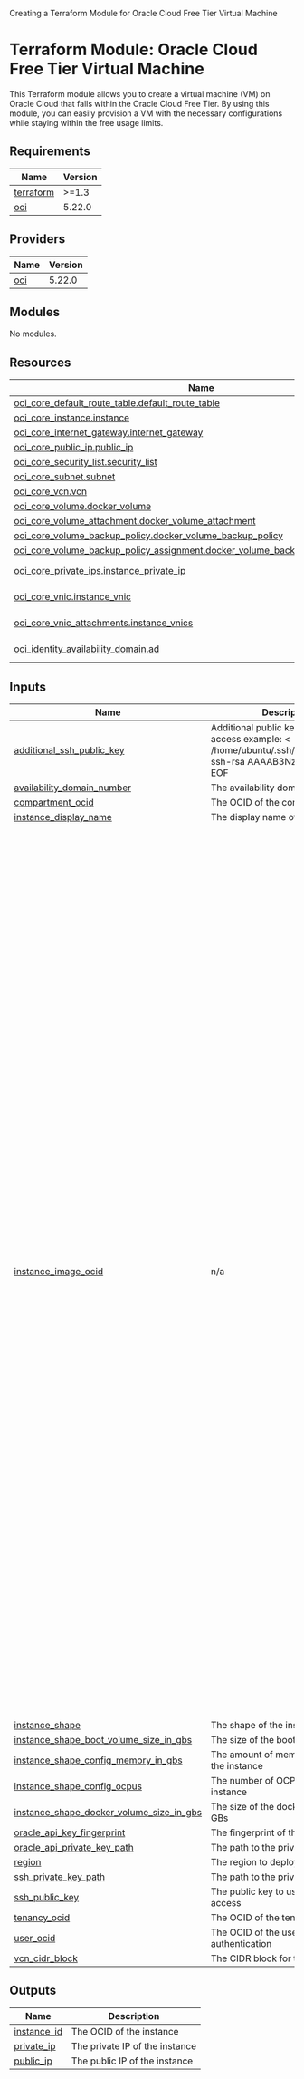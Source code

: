 Creating a Terraform Module for Oracle Cloud Free Tier Virtual Machine

# Terraform Module: Oracle Cloud Free Tier Virtual Machine

This Terraform module allows you to create a virtual machine (VM) on Oracle Cloud that falls within the Oracle Cloud Free Tier. By using this module, you can easily provision a VM with the necessary configurations while staying within the free usage limits.

<!-- BEGIN_TF_DOCS -->
## Requirements

| Name | Version |
|------|---------|
| <a name="requirement_terraform"></a> [terraform](#requirement\_terraform) | >=1.3 |
| <a name="requirement_oci"></a> [oci](#requirement\_oci) | 5.22.0 |

## Providers

| Name | Version |
|------|---------|
| <a name="provider_oci"></a> [oci](#provider\_oci) | 5.22.0 |

## Modules

No modules.

## Resources

| Name | Type |
|------|------|
| [oci_core_default_route_table.default_route_table](https://registry.terraform.io/providers/oracle/oci/5.22.0/docs/resources/core_default_route_table) | resource |
| [oci_core_instance.instance](https://registry.terraform.io/providers/oracle/oci/5.22.0/docs/resources/core_instance) | resource |
| [oci_core_internet_gateway.internet_gateway](https://registry.terraform.io/providers/oracle/oci/5.22.0/docs/resources/core_internet_gateway) | resource |
| [oci_core_public_ip.public_ip](https://registry.terraform.io/providers/oracle/oci/5.22.0/docs/resources/core_public_ip) | resource |
| [oci_core_security_list.security_list](https://registry.terraform.io/providers/oracle/oci/5.22.0/docs/resources/core_security_list) | resource |
| [oci_core_subnet.subnet](https://registry.terraform.io/providers/oracle/oci/5.22.0/docs/resources/core_subnet) | resource |
| [oci_core_vcn.vcn](https://registry.terraform.io/providers/oracle/oci/5.22.0/docs/resources/core_vcn) | resource |
| [oci_core_volume.docker_volume](https://registry.terraform.io/providers/oracle/oci/5.22.0/docs/resources/core_volume) | resource |
| [oci_core_volume_attachment.docker_volume_attachment](https://registry.terraform.io/providers/oracle/oci/5.22.0/docs/resources/core_volume_attachment) | resource |
| [oci_core_volume_backup_policy.docker_volume_backup_policy](https://registry.terraform.io/providers/oracle/oci/5.22.0/docs/resources/core_volume_backup_policy) | resource |
| [oci_core_volume_backup_policy_assignment.docker_volume_backup_policy_assignment](https://registry.terraform.io/providers/oracle/oci/5.22.0/docs/resources/core_volume_backup_policy_assignment) | resource |
| [oci_core_private_ips.instance_private_ip](https://registry.terraform.io/providers/oracle/oci/5.22.0/docs/data-sources/core_private_ips) | data source |
| [oci_core_vnic.instance_vnic](https://registry.terraform.io/providers/oracle/oci/5.22.0/docs/data-sources/core_vnic) | data source |
| [oci_core_vnic_attachments.instance_vnics](https://registry.terraform.io/providers/oracle/oci/5.22.0/docs/data-sources/core_vnic_attachments) | data source |
| [oci_identity_availability_domain.ad](https://registry.terraform.io/providers/oracle/oci/5.22.0/docs/data-sources/identity_availability_domain) | data source |

## Inputs

| Name | Description | Type | Default | Required |
|------|-------------|------|---------|:--------:|
| <a name="input_additional_ssh_public_key"></a> [additional\_ssh\_public\_key](#input\_additional\_ssh\_public\_key) | Additional public key to use for SSH access example: <<EOF > /home/ubuntu/.ssh/authorized\_keys ssh-rsa AAAAB3NzaC1yc2EAA EOF | `string` | `""` | no |
| <a name="input_availability_domain_number"></a> [availability\_domain\_number](#input\_availability\_domain\_number) | The availability domain number | `number` | `1` | no |
| <a name="input_compartment_ocid"></a> [compartment\_ocid](#input\_compartment\_ocid) | The OCID of the compartment | `string` | n/a | yes |
| <a name="input_instance_display_name"></a> [instance\_display\_name](#input\_instance\_display\_name) | The display name of the instance | `string` | `"DockerHost"` | no |
| <a name="input_instance_image_ocid"></a> [instance\_image\_ocid](#input\_instance\_image\_ocid) | n/a | `map(any)` | <pre>{<br>  "af-johannesburg-1": "ocid1.image.oc1.af-johannesburg-1.aaaaaaaayr7olrkwsywgxwznyiypnwcwjh66kjz37b5srp5lsciqzds6fy6q",<br>  "ap-chuncheon-1": "ocid1.image.oc1.ap-chuncheon-1.aaaaaaaagn7tnetjt3r7qxn74kypb6gyfcsh2t3kwbljzmm62hr2qlowttxq",<br>  "ap-hyderabad-1": "ocid1.image.oc1.ap-hyderabad-1.aaaaaaaar5rawf6psuetovqo2shgmg57luphw3ihejcuhkznnoesezckgpca",<br>  "ap-melbourne-1": "ocid1.image.oc1.ap-melbourne-1.aaaaaaaatms7n733avabecvupvyq3skjdtyvzznxbfbqamesny3bbunwwx2q",<br>  "ap-mumbai-1": "ocid1.image.oc1.ap-mumbai-1.aaaaaaaafpthmkvrokvfimled5btpksd5raurhsabommgfygrynw5zfydg3q",<br>  "ap-osaka-1": "ocid1.image.oc1.ap-osaka-1.aaaaaaaa67n74wtxv7hamkpvjc5nrtqb4w2mqisusg46d77zp24cchk244wq",<br>  "ap-seoul-1": "ocid1.image.oc1.ap-seoul-1.aaaaaaaa6skd222zi3ivkke3pz7bxqwikxdp73w5imhjssrr3qv3ya2toera",<br>  "ap-singapore-1": "ocid1.image.oc1.ap-singapore-1.aaaaaaaaocagesx3qky63sisclxb47hbmkutctlqyplwnnsfqltliri2v2ka",<br>  "ap-sydney-1": "ocid1.image.oc1.ap-sydney-1.aaaaaaaacuk7uab3nq22indgjsm6r6nryvbvjng375woaiz2vuwf6r7qfuna",<br>  "ap-tokyo-1": "ocid1.image.oc1.ap-tokyo-1.aaaaaaaav5hvfyet6jx5ys7b4eil7qm4tgdvxcek3zfm45na3rhbfisfwjpq",<br>  "ca-montreal-1": "ocid1.image.oc1.ca-montreal-1.aaaaaaaakjerkgbhiww3pglpipxbh4wmdvvpf22nawoog5uefcpsoobuh7za",<br>  "ca-toronto-1": "ocid1.image.oc1.ca-toronto-1.aaaaaaaaj435kez3bh2xfko63cmyxjo3ig4wkiq564opmv4eptiroypcjcma",<br>  "eu-amsterdam-1": "ocid1.image.oc1.eu-amsterdam-1.aaaaaaaav4k3bt57ntis62ahfa56j5zci2xdg2yhashwh6q5k35ucpw7m2dq",<br>  "eu-frankfurt-1": "ocid1.image.oc1.eu-frankfurt-1.aaaaaaaa5ogkqtzgjbo7bazv5l3re3yxcc6iifu5waavjqzc2s6iqm4lw2ia",<br>  "eu-madrid-1": "ocid1.image.oc1.eu-madrid-1.aaaaaaaacjvjivw2646yxiwetlr3as3xqsgqbbdijmnvdap43r44chbssuka",<br>  "eu-marseille-1": "ocid1.image.oc1.eu-marseille-1.aaaaaaaanhsmnxu76u6tki2g52m7swmhn7wemvh7omtuw5pofefctyobthhq",<br>  "eu-milan-1": "ocid1.image.oc1.eu-milan-1.aaaaaaaad3j7uywpk4jwlvdkpocjuc77mhong637pguaewspkf4ehxnic3aq",<br>  "eu-paris-1": "ocid1.image.oc1.eu-paris-1.aaaaaaaautyng5nv2yqff7it3incvifa7m7wwyymwyt7iabg6tcymrmg6cmq",<br>  "eu-stockholm-1": "ocid1.image.oc1.eu-stockholm-1.aaaaaaaavn7a3eg2pwjs7vnuj4iuuioqklrabygfzn2huqcjrxbnfobuyeya",<br>  "eu-zurich-1": "ocid1.image.oc1.eu-zurich-1.aaaaaaaa7rcmbgbl2sfn4oqsbg3juqgvligm52yyegebajb7eo6i7nybbegq",<br>  "il-jerusalem-1": "ocid1.image.oc1.il-jerusalem-1.aaaaaaaany743ypyvtrra55dw6ckkoydc53wxdjufaxiikpv3woakb3iricq",<br>  "me-abudhabi-1": "ocid1.image.oc1.me-abudhabi-1.aaaaaaaaqzlprpy4yprynuks242oxkko4rgiofkm5zga6hn7rs2ns5o5nxfq",<br>  "me-dubai-1": "ocid1.image.oc1.me-dubai-1.aaaaaaaaz2atnyu3qlgabmi2ioyts3zihemshxgl3hw6th6whg6ho5dizzjq",<br>  "me-jeddah-1": "ocid1.image.oc1.me-jeddah-1.aaaaaaaaot3yo4s6byxfic3xu4excsa6r73twhrsfrohdj3bodgfbndp54na",<br>  "mx-queretaro-1": "ocid1.image.oc1.mx-queretaro-1.aaaaaaaapbwwik6m7pbfo6vt25gwkqaysffnbjeqdxve2f7tboqzyvqfnubq",<br>  "sa-santiago-1": "ocid1.image.oc1.sa-santiago-1.aaaaaaaaxmovw3ir5mutoi2rtfd55qqew5kizuk74dm44xbqpjpoq2k5zwuq",<br>  "sa-saopaulo-1": "ocid1.image.oc1.sa-saopaulo-1.aaaaaaaasgdn7mttxohdxv2aorkllmjpb6da43sbojpnv4el6mmp4f37wanq",<br>  "sa-vinhedo-1": "ocid1.image.oc1.sa-vinhedo-1.aaaaaaaad6jcyexupdegr4zaubevwxgotxih2d3gvzl6vpt5hsc66l3xfkeq",<br>  "uk-cardiff-1": "ocid1.image.oc1.uk-cardiff-1.aaaaaaaaibtfqkzvy7r7kvd7wpmbt5f3cu7bcxcpiiekru2hrfsnnjtie3uq",<br>  "uk-london-1": "ocid1.image.oc1.uk-london-1.aaaaaaaapqvy5cln3muczrzgic2uwcy4u7bgu6hlhmx5pd363gyvesptm63a",<br>  "us-ashburn-1": "ocid1.image.oc1.iad.aaaaaaaauecuylimto4aqvfsszeazaprorqejoh6ttuupsdks723z2diu5fq",<br>  "us-chicago-1": "ocid1.image.oc1.us-chicago-1.aaaaaaaavgwin5uvme4ycwt6igr6a3zoykiuu3nbbgvr674cm7afbsotsh4a",<br>  "us-phoenix-1": "ocid1.image.oc1.phx.aaaaaaaa4iks3c6emzj2gshvwmsnheutndb2gzfvyst6jfvr5basm4cqzqeq",<br>  "us-sanjose-1": "ocid1.image.oc1.us-sanjose-1.aaaaaaaara5hwkhromkbdp6kof77koicopxw34zt5v5lnqejz72xa6ixjl6q"<br>}</pre> | no |
| <a name="input_instance_shape"></a> [instance\_shape](#input\_instance\_shape) | The shape of the instance | `string` | `"VM.Standard.A1.Flex"` | no |
| <a name="input_instance_shape_boot_volume_size_in_gbs"></a> [instance\_shape\_boot\_volume\_size\_in\_gbs](#input\_instance\_shape\_boot\_volume\_size\_in\_gbs) | The size of the boot volume in GBs | `string` | `"50"` | no |
| <a name="input_instance_shape_config_memory_in_gbs"></a> [instance\_shape\_config\_memory\_in\_gbs](#input\_instance\_shape\_config\_memory\_in\_gbs) | The amount of memory in GBs for the instance | `string` | `"24"` | no |
| <a name="input_instance_shape_config_ocpus"></a> [instance\_shape\_config\_ocpus](#input\_instance\_shape\_config\_ocpus) | The number of OCPUs for the instance | `string` | `"4"` | no |
| <a name="input_instance_shape_docker_volume_size_in_gbs"></a> [instance\_shape\_docker\_volume\_size\_in\_gbs](#input\_instance\_shape\_docker\_volume\_size\_in\_gbs) | The size of the docker volume in GBs | `string` | `"150"` | no |
| <a name="input_oracle_api_key_fingerprint"></a> [oracle\_api\_key\_fingerprint](#input\_oracle\_api\_key\_fingerprint) | The fingerprint of the public key | `string` | n/a | yes |
| <a name="input_oracle_api_private_key_path"></a> [oracle\_api\_private\_key\_path](#input\_oracle\_api\_private\_key\_path) | The path to the private key | `string` | n/a | yes |
| <a name="input_region"></a> [region](#input\_region) | The region to deploy to | `string` | `"eu-milan-1"` | no |
| <a name="input_ssh_private_key_path"></a> [ssh\_private\_key\_path](#input\_ssh\_private\_key\_path) | The path to the private key | `string` | n/a | yes |
| <a name="input_ssh_public_key"></a> [ssh\_public\_key](#input\_ssh\_public\_key) | The public key to use for SSH access | `string` | n/a | yes |
| <a name="input_tenancy_ocid"></a> [tenancy\_ocid](#input\_tenancy\_ocid) | The OCID of the tenancy | `string` | n/a | yes |
| <a name="input_user_ocid"></a> [user\_ocid](#input\_user\_ocid) | The OCID of the user to use for authentication | `string` | n/a | yes |
| <a name="input_vcn_cidr_block"></a> [vcn\_cidr\_block](#input\_vcn\_cidr\_block) | The CIDR block for the VCN | `string` | `"10.1.0.0/16"` | no |

## Outputs

| Name | Description |
|------|-------------|
| <a name="output_instance_id"></a> [instance\_id](#output\_instance\_id) | The OCID of the instance |
| <a name="output_private_ip"></a> [private\_ip](#output\_private\_ip) | The private IP of the instance |
| <a name="output_public_ip"></a> [public\_ip](#output\_public\_ip) | The public IP of the instance |
<!-- END_TF_DOCS -->
